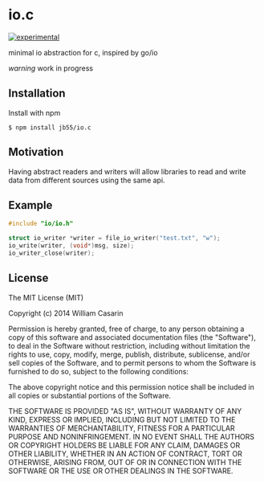 
# io.c

  [![experimental](http://hughsk.github.io/stability-badges/dist/experimental.svg)](http://github.com/hughsk/stability-badges)

  minimal io abstraction for c, inspired by go/io

  *warning* work in progress

## Installation

  Install with npm

    $ npm install jb55/io.c

## Motivation

Having abstract readers and writers will allow libraries to read and write data
from different sources using the same api.

## Example

```c
#include "io/io.h"

struct io_writer *writer = file_io_writer("test.txt", "w");
io_write(writer, (void*)msg, size);
io_writer_close(writer);
```

## License

  The MIT License (MIT)

  Copyright (c) 2014 William Casarin

  Permission is hereby granted, free of charge, to any person obtaining a copy
  of this software and associated documentation files (the "Software"), to deal
  in the Software without restriction, including without limitation the rights
  to use, copy, modify, merge, publish, distribute, sublicense, and/or sell
  copies of the Software, and to permit persons to whom the Software is
  furnished to do so, subject to the following conditions:

  The above copyright notice and this permission notice shall be included in
  all copies or substantial portions of the Software.

  THE SOFTWARE IS PROVIDED "AS IS", WITHOUT WARRANTY OF ANY KIND, EXPRESS OR
  IMPLIED, INCLUDING BUT NOT LIMITED TO THE WARRANTIES OF MERCHANTABILITY,
  FITNESS FOR A PARTICULAR PURPOSE AND NONINFRINGEMENT. IN NO EVENT SHALL THE
  AUTHORS OR COPYRIGHT HOLDERS BE LIABLE FOR ANY CLAIM, DAMAGES OR OTHER
  LIABILITY, WHETHER IN AN ACTION OF CONTRACT, TORT OR OTHERWISE, ARISING FROM,
  OUT OF OR IN CONNECTION WITH THE SOFTWARE OR THE USE OR OTHER DEALINGS IN
  THE SOFTWARE.
